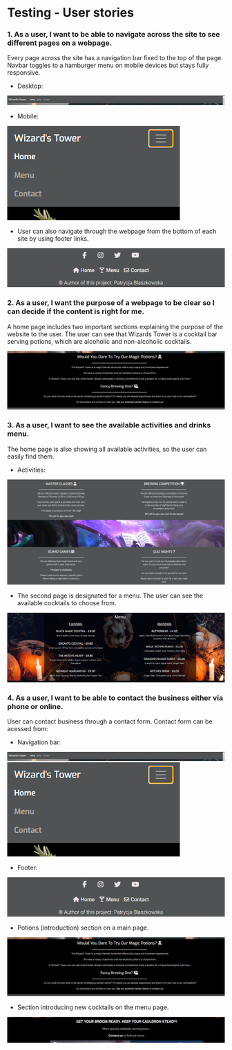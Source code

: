 # Testing - User stories

### 1. As a user, I want to be able to navigate across the site to see different pages on a webpage.

Every page across the site has a navigation bar fixed to the top of the page. Navbar toggles to a hamburger menu on mobile devices but stays fully responsive. 

- Desktop:

![Desktop navbar](https://github.com/PatrycjaBlaszkowska/project-WizardsTower/blob/main/docs/testing/navbar-desktop.PNG)

- Mobile:

![Mobile navbar](https://github.com/PatrycjaBlaszkowska/project-WizardsTower/blob/main/docs/testing/navbar-mobile.PNG)

- User can also navigate through the webpage from the bottom of each site by using footer links.

![Footer](https://github.com/PatrycjaBlaszkowska/project-WizardsTower/blob/main/docs/testing/footer.PNG)

### 2. As a user, I want the purpose of a webpage to be clear so I can decide if the content is right for me.

A home page includes two important sections explaining the purpose of the website to the user.
The user can see that Wizards Tower is a cocktail bar serving potions, which are alcoholic and non-alcoholic cocktails.

![Home page - potions](https://github.com/PatrycjaBlaszkowska/project-WizardsTower/blob/main/docs/testing/homepage-potions.PNG)

### 3. As a user, I want to see the available activities and drinks menu.

The home page is also showing all available activities, so the user can easily find them.

- Activities:

![Home page - activities](https://github.com/PatrycjaBlaszkowska/project-WizardsTower/blob/main/docs/testing/homepage-activities.PNG)

- The second page is designated for a menu. The user can see the available cocktails to choose from.

![Menu](https://github.com/PatrycjaBlaszkowska/project-WizardsTower/blob/main/docs/testing/menu.PNG)

### 4. As a user, I want to be able to contact the business either via phone or online.

User can contact business through a contact form. Contact form can be acessed from:

- Navigation bar:

![Desktop navbar](https://github.com/PatrycjaBlaszkowska/project-WizardsTower/blob/main/docs/testing/navbar-desktop.PNG)
![Mobile navbar](https://github.com/PatrycjaBlaszkowska/project-WizardsTower/blob/main/docs/testing/navbar-mobile.PNG)

- Footer:

![Footer](https://github.com/PatrycjaBlaszkowska/project-WizardsTower/blob/main/docs/testing/footer.PNG)

- Potions (introduction) section on a main page. 

![Home page - activities](https://github.com/PatrycjaBlaszkowska/project-WizardsTower/blob/main/docs/testing/homepage-potions.PNG)

- Section introducing new cocktails on the menu page.

![Contact link - new cocktails section](https://github.com/PatrycjaBlaszkowska/project-WizardsTower/blob/main/docs/testing/new-cocktails.PNG)